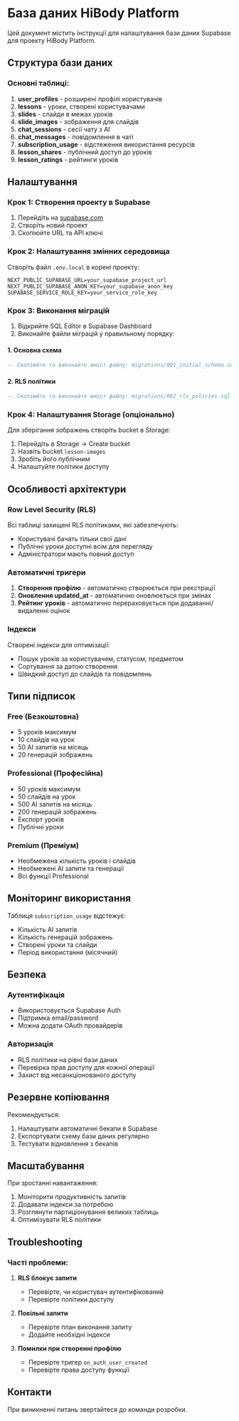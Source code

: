 # База даних HiBody Platform

Цей документ містить інструкції для налаштування бази даних Supabase для проекту HiBody Platform.

## Структура бази даних

### Основні таблиці:

1. **user_profiles** - розширені профілі користувачів
2. **lessons** - уроки, створені користувачами
3. **slides** - слайди в межах уроків
4. **slide_images** - зображення для слайдів
5. **chat_sessions** - сесії чату з AI
6. **chat_messages** - повідомлення в чаті
7. **subscription_usage** - відстеження використання ресурсів
8. **lesson_shares** - публічний доступ до уроків
9. **lesson_ratings** - рейтинги уроків

## Налаштування

### Крок 1: Створення проекту в Supabase

1. Перейдіть на [supabase.com](https://supabase.com)
2. Створіть новий проект
3. Скопіюйте URL та API ключі

### Крок 2: Налаштування змінних середовища

Створіть файл `.env.local` в корені проекту:

```env
NEXT_PUBLIC_SUPABASE_URL=your_supabase_project_url
NEXT_PUBLIC_SUPABASE_ANON_KEY=your_supabase_anon_key
SUPABASE_SERVICE_ROLE_KEY=your_service_role_key
```

### Крок 3: Виконання міграцій

1. Відкрийте SQL Editor в Supabase Dashboard
2. Виконайте файли міграцій у правильному порядку:

#### 1. Основна схема
```sql
-- Скопіюйте та виконайте вміст файлу: migrations/001_initial_schema.sql
```

#### 2. RLS політики
```sql
-- Скопіюйте та виконайте вміст файлу: migrations/002_rls_policies.sql
```

### Крок 4: Налаштування Storage (опціонально)

Для зберігання зображень створіть bucket в Storage:

1. Перейдіть в Storage → Create bucket
2. Назвіть bucket `lesson-images`
3. Зробіть його публічним
4. Налаштуйте політики доступу

## Особливості архітектури

### Row Level Security (RLS)

Всі таблиці захищені RLS політиками, які забезпечують:
- Користувачі бачать тільки свої дані
- Публічні уроки доступні всім для перегляду
- Адміністратори мають повний доступ

### Автоматичні тригери

1. **Створення профілю** - автоматично створюється при реєстрації
2. **Оновлення updated_at** - автоматично оновлюється при змінах
3. **Рейтинг уроків** - автоматично перераховується при додаванні/видаленні оцінок

### Індекси

Створені індекси для оптимізації:
- Пошук уроків за користувачем, статусом, предметом
- Сортування за датою створення
- Швидкий доступ до слайдів та повідомлень

## Типи підписок

### Free (Безкоштовна)
- 5 уроків максимум
- 10 слайдів на урок
- 50 AI запитів на місяць
- 20 генерацій зображень

### Professional (Професійна)
- 50 уроків максимум
- 50 слайдів на урок
- 500 AI запитів на місяць
- 200 генерацій зображень
- Експорт уроків
- Публічні уроки

### Premium (Преміум)
- Необмежена кількість уроків і слайдів
- Необмежені AI запити та генерації
- Всі функції Professional

## Моніторинг використання

Таблиця `subscription_usage` відстежує:
- Кількість AI запитів
- Кількість генерацій зображень
- Створені уроки та слайди
- Період використання (місячний)

## Безпека

### Аутентифікація
- Використовується Supabase Auth
- Підтримка email/password
- Можна додати OAuth провайдерів

### Авторизація
- RLS політики на рівні бази даних
- Перевірка прав доступу для кожної операції
- Захист від несанкціонованого доступу

## Резервне копіювання

Рекомендується:
1. Налаштувати автоматичні бекапи в Supabase
2. Експортувати схему бази даних регулярно
3. Тестувати відновлення з бекапів

## Масштабування

При зростанні навантаження:
1. Моніторити продуктивність запитів
2. Додавати індекси за потребою
3. Розглянути партиціонування великих таблиць
4. Оптимізувати RLS політики

## Troubleshooting

### Часті проблеми:

1. **RLS блокує запити**
   - Перевірте, чи користувач аутентифікований
   - Перевірте політики доступу

2. **Повільні запити**
   - Перевірте план виконання запиту
   - Додайте необхідні індекси

3. **Помилки при створенні профілю**
   - Перевірте тригер `on_auth_user_created`
   - Перевірте права доступу функції

## Контакти

При виникненні питань звертайтеся до команди розробки. 